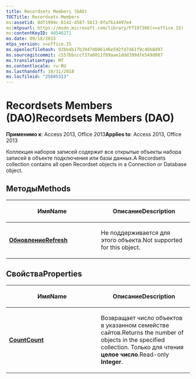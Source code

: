 ```yaml
---
title: Recordsets Members (DAO)
TOCTitle: Recordsets Members
ms:assetid: 8df1994c-8142-d587-5b13-0fa7b14497e4
ms:mtpsurl: https://msdn.microsoft.com/library/Ff197366(v=office.15)
ms:contentKeyID: 48546271
ms.date: 09/18/2015
mtps_version: v=office.15
ms.openlocfilehash: 92bb4b17b3947d606146e592fd7d61f9c46b8d97
ms.sourcegitcommit: c557bbcccf37a6011f89aae1ddd399dfe549d087
ms.translationtype: MT
ms.contentlocale: ru-RU
ms.lasthandoff: 10/31/2018
ms.locfileid: "25885313"
---
```

# <a name="recordsets-members-dao"></a><span data-ttu-id="54c02-102">Recordsets Members (DAO)</span><span class="sxs-lookup"><span data-stu-id="54c02-102">Recordsets Members (DAO)</span></span>


<span data-ttu-id="54c02-103">**Применимо к**: Access 2013, Office 2013</span><span class="sxs-lookup"><span data-stu-id="54c02-103">**Applies to**: Access 2013, Office 2013</span></span>

<span data-ttu-id="54c02-104">Коллекция наборов записей содержит все открытые объекты набора записей в объекте подключения или базы данных.</span><span class="sxs-lookup"><span data-stu-id="54c02-104">A Recordsets collection contains all open Recordset objects in a Connection or Database object.</span></span>

## <a name="methods"></a><span data-ttu-id="54c02-105">Методы</span><span class="sxs-lookup"><span data-stu-id="54c02-105">Methods</span></span>

<table>
<colgroup>
<col style="width: 50%" />
<col style="width: 50%" />
</colgroup>
<thead>
<tr class="header">
<th><p><span data-ttu-id="54c02-106">Имя</span><span class="sxs-lookup"><span data-stu-id="54c02-106">Name</span></span></p></th>
<th><p><span data-ttu-id="54c02-107">Описание</span><span class="sxs-lookup"><span data-stu-id="54c02-107">Description</span></span></p></th>
</tr>
</thead>
<tbody>
<tr class="odd">
<td><p><span data-ttu-id="54c02-108"><strong><a href="recordsets-refresh-method-dao.md">Обновление</a></strong></span><span class="sxs-lookup"><span data-stu-id="54c02-108"><strong><a href="recordsets-refresh-method-dao.md">Refresh</a></strong></span></span></p></td>
<td><p><span data-ttu-id="54c02-109">Не поддерживается для этого объекта.</span><span class="sxs-lookup"><span data-stu-id="54c02-109">Not supported for this object.</span></span></p></td>
</tr>
</tbody>
</table>


## <a name="properties"></a><span data-ttu-id="54c02-110">Свойства</span><span class="sxs-lookup"><span data-stu-id="54c02-110">Properties</span></span>

<table>
<colgroup>
<col style="width: 50%" />
<col style="width: 50%" />
</colgroup>
<thead>
<tr class="header">
<th><p><span data-ttu-id="54c02-111">Имя</span><span class="sxs-lookup"><span data-stu-id="54c02-111">Name</span></span></p></th>
<th><p><span data-ttu-id="54c02-112">Описание</span><span class="sxs-lookup"><span data-stu-id="54c02-112">Description</span></span></p></th>
</tr>
</thead>
<tbody>
<tr class="odd">
<td><p><span data-ttu-id="54c02-113"><strong><a href="recordsets-count-property-dao.md">Count</a></strong></span><span class="sxs-lookup"><span data-stu-id="54c02-113"><strong><a href="recordsets-count-property-dao.md">Count</a></strong></span></span></p></td>
<td><p><span data-ttu-id="54c02-114">Возвращает число объектов в указанном семействе сайтов.</span><span class="sxs-lookup"><span data-stu-id="54c02-114">Returns the number of objects in the specified collection.</span></span> <span data-ttu-id="54c02-115">Только для чтения <strong>целое число</strong>.</span><span class="sxs-lookup"><span data-stu-id="54c02-115">Read-only <strong>Integer</strong>.</span></span></p></td>
</tr>
</tbody>
</table>

